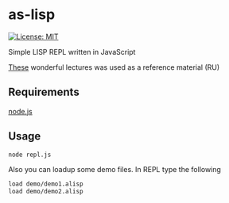 # as-lisp

[![License: MIT](https://img.shields.io/badge/License-MIT-blue.svg?style=flat)](./LICENSE)

Simple LISP REPL written in JavaScript

[These](https://youtu.be/_qSiiEp4xFE) wonderful lectures was used as a reference material (RU)

## Requirements

[node.js](https://nodejs.org/en/)

## Usage

```sh
node repl.js
```

Also you can loadup some demo files. In REPL type the following

```sh
load demo/demo1.alisp
load demo/demo2.alisp
```
